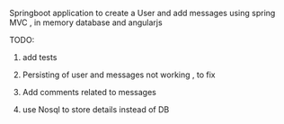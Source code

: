 Springboot application to create a User and add messages using spring MVC , in memory database and angularjs

TODO:
1. add tests

2. Persisting of user and messages not working , to fix

3. Add comments related to messages

4. use Nosql to store details instead of DB
